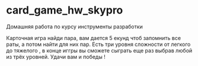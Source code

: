 # card_game_hw_skypro

Домашняя работа по курсу инструменты разработки

Карточная игра найди пара, вам дается 5 екунд чтоб запомнить все раты, а потом найти для них пар. Есть три уровня сложности от легкого до тяжелого , в конце иггры вы сможете сыграть еще раз выбрав любой из трёх уровней. Удачи вам и победы !
